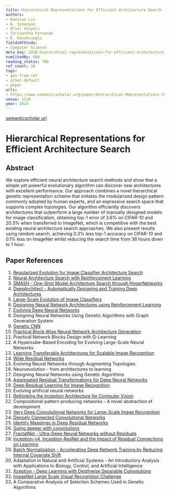 ```yaml
---
title: Hierarchical Representations for Efficient Architecture Search
authors:
- Hanxiao Liu
- K. Simonyan
- Oriol Vinyals
- Chrisantha Fernando
- K. Kavukcuoglu
fieldsOfStudy:
- Computer Science
meta_key: 2018-hierarchical-representations-for-efficient-architecture-search
numCitedBy: 680
reading_status: TBD
ref_count: 34
tags:
- gen-from-ref
- other-default
- paper
urls:
- https://www.semanticscholar.org/paper/Hierarchical-Representations-for-Efficient-Search-Liu-Simonyan/856451974cce2d353d5d8a5a72104984a252375c?sort=total-citations
venue: ICLR
year: 2018
---
```


[semanticscholar url](https://www.semanticscholar.org/paper/Hierarchical-Representations-for-Efficient-Search-Liu-Simonyan/856451974cce2d353d5d8a5a72104984a252375c?sort=total-citations)

# Hierarchical Representations for Efficient Architecture Search

## Abstract

We explore efficient neural architecture search methods and show that a simple yet powerful evolutionary algorithm can discover new architectures with excellent performance. Our approach combines a novel hierarchical genetic representation scheme that imitates the modularized design pattern commonly adopted by human experts, and an expressive search space that supports complex topologies. Our algorithm efficiently discovers architectures that outperform a large number of manually designed models for image classification, obtaining top-1 error of 3.6% on CIFAR-10 and 20.3% when transferred to ImageNet, which is competitive with the best existing neural architecture search approaches. We also present results using random search, achieving 0.3% less top-1 accuracy on CIFAR-10 and 0.1% less on ImageNet whilst reducing the search time from 36 hours down to 1 hour.

## Paper References

1. [Regularized Evolution for Image Classifier Architecture Search](2019-regularized-evolution-for-image-classifier-architecture-search.md)
2. [Neural Architecture Search with Reinforcement Learning](2017-neural-architecture-search-with-reinforcement-learning.md)
3. [SMASH - One-Shot Model Architecture Search through HyperNetworks](2018-smash-one-shot-model-architecture-search-through-hypernetworks.md)
4. [DeepArchitect - Automatically Designing and Training Deep Architectures](2017-deeparchitect-automatically-designing-and-training-deep-architectures.md)
5. [Large-Scale Evolution of Image Classifiers](2017-large-scale-evolution-of-image-classifiers.md)
6. [Designing Neural Network Architectures using Reinforcement Learning](2017-designing-neural-network-architectures-using-reinforcement-learning.md)
7. [Evolving Deep Neural Networks](2019-evolving-deep-neural-networks.md)
8. Designing Neural Networks Using Genetic Algorithms with Graph Generation System
9. [Genetic CNN](2017-genetic-cnn.md)
10. [Practical Block-Wise Neural Network Architecture Generation](2018-practical-block-wise-neural-network-architecture-generation.md)
11. Practical Network Blocks Design with Q-Learning
12. A Hypercube-Based Encoding for Evolving Large-Scale Neural Networks
13. [Learning Transferable Architectures for Scalable Image Recognition](2018-learning-transferable-architectures-for-scalable-image-recognition.md)
14. [Wide Residual Networks](2016-wide-residual-networks.md)
15. Evolving Neural Networks through Augmenting Topologies
16. Neuroevolution - from architectures to learning
17. Designing Neural Networks using Genetic Algorithms
18. [Aggregated Residual Transformations for Deep Neural Networks](2017-aggregated-residual-transformations-for-deep-neural-networks.md)
19. [Deep Residual Learning for Image Recognition](2016-deep-residual-learning-for-image-recognition.md)
20. Evolving artificial neural networks
21. [Rethinking the Inception Architecture for Computer Vision](2016-rethinking-the-inception-architecture-for-computer-vision.md)
22. Compositional pattern producing networks - A novel abstraction of development
23. [Very Deep Convolutional Networks for Large-Scale Image Recognition](2015-very-deep-convolutional-networks-for-large-scale-image-recognition.md)
24. [Densely Connected Convolutional Networks](2017-densely-connected-convolutional-networks.md)
25. [Identity Mappings in Deep Residual Networks](2016-identity-mappings-in-deep-residual-networks.md)
26. [Going deeper with convolutions](2015-going-deeper-with-convolutions.md)
27. [FractalNet - Ultra-Deep Neural Networks without Residuals](2017-fractalnet-ultra-deep-neural-networks-without-residuals.md)
28. [Inception-v4, Inception-ResNet and the Impact of Residual Connections on Learning](2017-inception-v4-inception-resnet-and-the-impact-of-residual-connections-on-learning.md)
29. [Batch Normalization - Accelerating Deep Network Training by Reducing Internal Covariate Shift](2015-batch-normalization-accelerating-deep-network-training-by-reducing-internal-covariate-shift.md)
30. Adaptation in Natural and Artificial Systems - An Introductory Analysis with Applications to Biology, Control, and Artificial Intelligence
31. [Xception - Deep Learning with Depthwise Separable Convolutions](2017-xception-deep-learning-with-depthwise-separable-convolutions.md)
32. [ImageNet Large Scale Visual Recognition Challenge](2015-imagenet-large-scale-visual-recognition-challenge.md)
33. A Comparative Analysis of Selection Schemes Used in Genetic Algorithms
